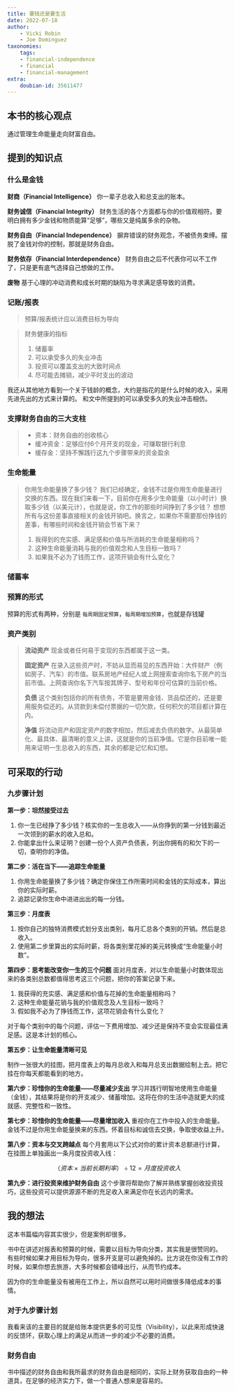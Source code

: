 ```yaml
---
title: 要钱还是要生活
date: 2022-07-18
author: 
    - Vicki Robin
    - Joe Dominguez
taxonomies:
    tags:
    - financial-independence
    - financial
    - financial-management
extra:
    doubian-id: 35611477
---
```



## 本书的核心观点

通过管理生命能量走向财富自由。

<!-- more -->

## 提到的知识点

### 什么是金钱

**财商（Financial Intelligence）** 你一辈子总收入和总支出的账本。

**财务诚信（Financial Integrity）** 财务生活的各个方面都与你的价值观相符。要明白拥有多少金钱和物质能算“足够”，哪些又是纯属多余的杂物。

**财务自由（Financial Independence）** 摒弃错误的财务观念，不被债务束缚。摆脱了金钱对你的控制，那就是财务自由。

**财务依存（Financial Interdependence）** 财务自由之后不代表你可以不工作了，只是更有底气选择自己想做的工作。

**废物** 基于心理的冲动消费和成长时期的缺陷为寻求满足感导致的消费。

### 记账/报表

> 预算/报表统计应以消费目标为导向

> 财务健康的指标
>
> 1. 储蓄率
> 2. 可以承受多久的失业冲击
> 3. 投资可以覆盖支出的大致时间点
> 4. 尽可能去摊销，减少平时支出的波动

我还从其他地方看到一个关于钱龄的概念，大约是指花的是什么时候的收入，采用先进先出的方式来计算的。
和文中所提到的可以承受多久的失业冲击相仿。

### 支撑财务自由的三大支柱

> - 资本：财务自由的创收核心
> - 缓冲资金：足够应付6个月开支的现金，可赚取银行利息
> - 缓存金：坚持不懈践行这九个步骤带来的资金盈余

### 生命能量

> 你用生命能量换了多少钱？
> 我们已经确定，金钱不过是你用生命能量进行交换的东西。现在我们来看一下，目前你在用多少生命能量（以小时计）换取多少钱（以美元计），也就是说，你工作的那些时间挣到了多少钱？
> 想想所有与这份差事直接相关的金钱开销吧。换言之，如果你不需要那份挣钱的差事，有哪些时间和金钱开销会节省下来？
>
> 1. 我得到的充实感、满足感和价值与所消耗的生命能量相称吗？
> 2. 这种生命能量消耗与我的价值观念和人生目标一致吗？
> 3. 如果我不必为了钱而工作，这项开销会有什么变化？

### 储蓄率

### 预算的形式

预算的形式有两种，分别是
`每周期固定预算`，`每周期增加预算`，也就是存钱罐

### 资产类别

> **流动资产** 现金或者任何易于变现的东西都属于这一类。
>
> **固定资产** 在录入这些资产时，不妨从显而易见的东西开始：大件财产（例如房子、汽车）的市值。联系房地产经纪人或上网搜索查询你名下房产的当前市值。上网查询你名下汽车按其牌子、型号和年份可估算的当前价格。
>
> **负债** 这个类别包括你的所有债务，不管是要用金钱、货品偿还的，还是要用服务偿还的。从贷款到未偿付票据的一切欠款，任何积欠的项目都计算在内。
>
> **净值** 将流动资产和固定资产的数字相加，然后减去负债的数字。从最简单化、最具体、最清晰的意义上讲，这就是你的当前净值。它是你目前唯一能用来证明一生总收入的东西，其余的都是记忆和幻想。

## 可采取的行动

### 九步骤计划

**第一步：坦然接受过去**

1. 你一生已经挣了多少钱？核实你的一生总收入——从你挣到的第一分钱到最近一次领到的薪水的收入总和。
2. 你能拿出什么来证明？创建一份个人资产负债表，列出你拥有的和欠下的一切，查明你的净值。

**第二步：活在当下——追踪生命能量**

1. 你用生命能量换了多少钱？确定你保住工作所需时间和金钱的实际成本，算出你的实际时薪。
2. 追踪记录你生命中进进出出的每一分钱。

**第三步：月度表**

1. 按你自己的独特消费模式划分支出类别，每月汇总各个类别的开销。然后是总收入。
2. 使用第二步里算出的实际时薪，将各类别里花掉的美元转换成“生命能量小时数”。

**第四步：思考能改变你一生的三个问题**
面对月度表，对以生命能量小时数体现出来的各类别总数都值得思考这三个问题，把你的答案记录下来。

1. 我获得的充实感、满足感和价值与花掉的生命能量相称吗？
2. 这种生命能量花销与我的价值观念及人生目标一致吗？
3. 假如我不必为了挣钱而工作，这项花销会有什么变化？

对于每个类别中的每个问题，评估一下费用增加、减少还是保持不变会实现最佳满足感。这是本计划的核心。

**第五步：让生命能量清晰可见**

制作一张很大的挂图，把月度表上的每月总收入和每月总支出数据绘制上去。把它挂在你每天都能看到的地方。

**第六步：珍惜你的生命能量——尽量减少支出**
学习并践行明智地使用生命能量（金钱），其结果将是你的开支减少、储蓄增加。这将在你的生活中造就更大的成就感、完整性和一致性。

**第七步：珍惜你的生命能量——尽量增加收入**
重视你在工作中投入的生命能量。金钱不过是你用生命能量换来的东西。怀着目标和诚信去交换，争取使收益上升。

**第八步：资本与交叉跨越点**
每个月套用以下公式对你的累计资本总额进行计算，在挂图上单独画出一条月度投资收入线：

$$（资本×当前长期利率）÷ 12 =月度投资收入 $$

**第九步：进行投资来维护财务自由**
这个步骤将帮助你了解并熟练掌握创收投资技巧，这些投资可以提供源源不断的充足收入来满足你在长远内的需求。

## 我的想法

这本书篇幅内容其实很少，但是案例却很多。

书中在讲述对报表和预算的时候，需要以目标为导向分类，其实我是很赞同的。
有些时候如果才用目标为导向，很多开支是可以避免掉的。比方说在你没有工作的时候，如果你想去旅游，大多时候都会错峰出行，从而节约成本。

因为你的生命能量没有被用在工作上，所以自然可以用时间做很多降低成本的事情。

### 对于九步骤计划

我看来该的主要目的就是给账本提供更多的可见性（Visibility），以此来形成快速的反馈环，获取心理上的满足从而进一步的减少不必要的消费。

### 财务自由

书中描述的财务自由和我所最求的财务自由是相同的，实际上财务获取自由的一种道具，在足够的经济实力下，做一个普通人想来是容易的。